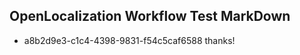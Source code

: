 ## OpenLocalization Workflow Test MarkDown
* a8b2d9e3-c1c4-4398-9831-f54c5caf6588 
thanks!<!--HONumber=Mar16_HO3-->
